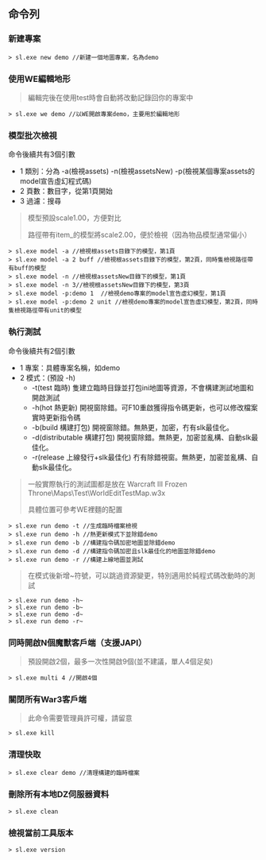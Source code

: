 ## 命令列

### 新建專案

```
> sl.exe new demo //新建一個地圖專案，名為demo
```

### 使用WE編輯地形

> 編輯完後在使用test時會自動將改動記錄回你的專案中

```
> sl.exe we demo //以WE開啟專案demo，主要用於編輯地形
```

### 模型批次檢視

命令後續共有3個引數

* 1 類別：分為 -a(檢視assets) -n(檢視assetsNew) -p(檢視某個專案assets的model宣告虛幻程式碼)
* 2 頁數：數目字，從第1頁開始
* 3 過濾：搜尋

> 模型預設scale1.00，方便對比
> 
> 路徑帶有item_的模型將scale2.00，便於檢視（因為物品模型通常偏小）

```
> sl.exe model -a //檢視根assets目錄下的模型，第1頁
> sl.exe model -a 2 buff //檢視根assets目錄下的模型，第2頁，同時隻檢視路徑帶有buff的模型
> sl.exe model -n //檢視根assetsNew目錄下的模型，第1頁
> sl.exe model -n 3//檢視根assetsNew目錄下的模型，第3頁
> sl.exe model -p:demo 1  //檢視demo專案的model宣告虛幻模型，第1頁
> sl.exe model -p:demo 2 unit //檢視demo專案的model宣告虛幻模型，第2頁，同時隻檢視路徑帶有unit的模型
```

### 執行測試

命令後續共有2個引數

* 1 專案：具體專案名稱，如demo
* 2 模式：(預設 -h)
  * -t(test 臨時) 隻建立臨時目錄並打包ini地圖等資源，不會構建測試地圖和開啟測試
  * -h(hot 熱更新) 開視窗除錯。可F10重啟獲得指令碼更新，也可以修改檔案實時更新指令碼
  * -b(build 構建打包) 開視窗除錯。無熱更，加密，冇有slk最佳化。
  * -d(distributable 構建打包) 開視窗除錯。無熱更，加密並亂構、自動slk最佳化。
  * -r(release 上線發行+slk最佳化) 冇有除錯視窗。無熱更，加密並亂構、自動slk最佳化。

> 一般實際執行的測試圖都是放在 Warcraft III Frozen Throne\Maps\Test\WorldEditTestMap.w3x
>
> 具體位置可參考WE裡麵的配置

```
> sl.exe run demo -t //生成臨時檔案檢視
> sl.exe run demo -h //熱更新模式下並除錯demo
> sl.exe run demo -b //構建指令碼加密地圖並除錯demo
> sl.exe run demo -d //構建指令碼加密且slk最佳化的地圖並除錯demo
> sl.exe run demo -r //構建上線地圖並測試
```

> 在模式後新增~符號，可以跳過資源變更，特別適用於純程式碼改動時的測試
```
> sl.exe run demo -h~
> sl.exe run demo -b~
> sl.exe run demo -d~
> sl.exe run demo -r~
```

### 同時開啟N個魔獸客戶端（支援JAPI）

> 預設開啟2個，最多一次性開啟9個(並不建議，單人4個足矣)

```
> sl.exe multi 4 //開啟4個
```

### 關閉所有War3客戶端

> 此命令需要管理員許可權，請留意

```
> sl.exe kill
```

### 清理快取

```
> sl.exe clear demo //清理構建的臨時檔案
```

### 刪除所有本地DZ伺服器資料

```
> sl.exe clean
```

### 檢視當前工具版本

```
> sl.exe version
```
